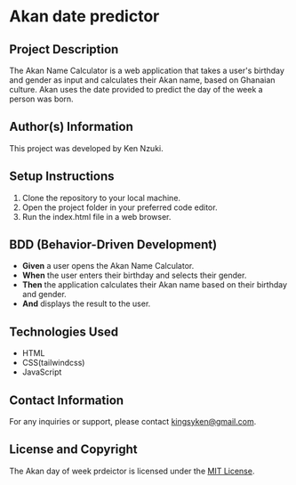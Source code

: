 # Akan date predictor

## Project Description

The Akan Name Calculator is a web application that takes a user's birthday and gender as input and calculates their Akan name, based on Ghanaian culture. Akan uses the date provided to predict the day of the week a person was born.

## Author(s) Information

This project was developed by Ken Nzuki.

## Setup Instructions

1. Clone the repository to your local machine.
2. Open the project folder in your preferred code editor.
3. Run the index.html file in a web browser.

## BDD (Behavior-Driven Development)

- **Given** a user opens the Akan Name Calculator.
- **When** the user enters their birthday and selects their gender.
- **Then** the application calculates their Akan name based on their birthday and gender.
- **And** displays the result to the user.

## Technologies Used

- HTML
- CSS(tailwindcss)
- JavaScript

## Contact Information

For any inquiries or support, please contact kingsyken@gmail.com.

## License and Copyright

The Akan day of week prdeictor is licensed under the [MIT License](LICENSE).